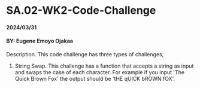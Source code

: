 # SA.02-WK2-Code-Challenge
#### 2024/03/31
#### BY: Eugene Emoyo Ojakaa

Description.
This code challenge has three types of challenges;
1. String Swap.
   This challenge has a function that accepts a string as input and swaps the case of each character. For example if you input 'The Quick Brown Fox' the output should be 'tHE qUICK bROWN fOX'.

